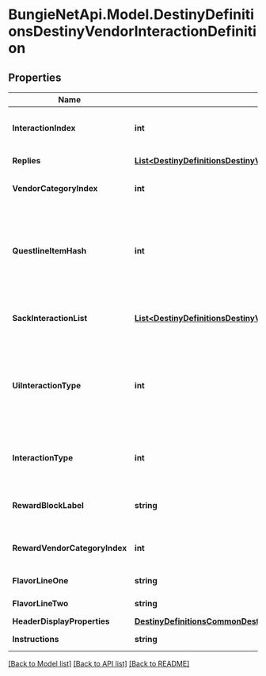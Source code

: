 
# BungieNetApi.Model.DestinyDefinitionsDestinyVendorInteractionDefinition

## Properties

Name | Type | Description | Notes
------------ | ------------- | ------------- | -------------
**InteractionIndex** | **int** | The position of this interaction in its parent array. Note that this is NOT content agnostic, and should not be used as such. | [optional] 
**Replies** | [**List&lt;DestinyDefinitionsDestinyVendorInteractionReplyDefinition&gt;**](DestinyDefinitionsDestinyVendorInteractionReplyDefinition.md) | The potential replies that the user can make to the interaction. | [optional] 
**VendorCategoryIndex** | **int** | If &gt;&#x3D; 0, this is the category of sale items to show along with this interaction dialog. | [optional] 
**QuestlineItemHash** | **int** | If this interaction dialog is about a quest, this is the questline related to the interaction. You can use this to show the quest overview, or even the character&#39;s status with the quest if you use it to find the character&#39;s current Quest Step by checking their inventory against this questlineItemHash&#39;s DestinyInventoryItemDefinition.setData. | [optional] 
**SackInteractionList** | [**List&lt;DestinyDefinitionsDestinyVendorInteractionSackEntryDefinition&gt;**](DestinyDefinitionsDestinyVendorInteractionSackEntryDefinition.md) | If this interaction is meant to show you sacks, this is the list of types of sacks to be shown. If empty, the interaction is not meant to show sacks. | [optional] 
**UiInteractionType** | **int** | A UI hint for the behavior of the interaction screen. This is useful to determine what type of interaction is occurring, such as a prompt to receive a rank up reward or a prompt to choose a reward for completing a quest. The hash isn&#39;t as useful as the Enum in retrospect, well what can you do. Try using interactionType instead. | [optional] 
**InteractionType** | **int** | The enumerated version of the possible UI hints for vendor interactions, which is a little easier to grok than the hash found in uiInteractionType. | [optional] 
**RewardBlockLabel** | **string** | If this interaction is displaying rewards, this is the text to use for the header of the reward-displaying section of the interaction. | [optional] 
**RewardVendorCategoryIndex** | **int** | If the vendor&#39;s reward list is sourced from one of his categories, this is the index into the category array of items to show. | [optional] 
**FlavorLineOne** | **string** | If the vendor interaction has flavor text, this is some of it. | [optional] 
**FlavorLineTwo** | **string** | If the vendor interaction has flavor text, this is the rest of it. | [optional] 
**HeaderDisplayProperties** | [**DestinyDefinitionsCommonDestinyDisplayPropertiesDefinition**](DestinyDefinitionsCommonDestinyDisplayPropertiesDefinition.md) | The header for the interaction dialog. | [optional] 
**Instructions** | **string** | The localized text telling the player what to do when they see this dialog. | [optional] 

[[Back to Model list]](../README.md#documentation-for-models)
[[Back to API list]](../README.md#documentation-for-api-endpoints)
[[Back to README]](../README.md)

